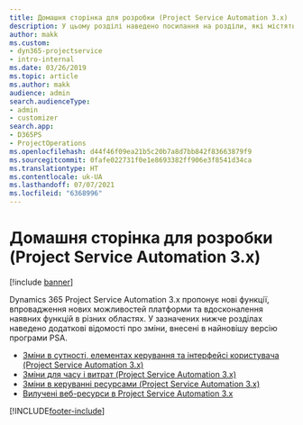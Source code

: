 ```yaml
---
title: Домашня сторінка для розробки (Project Service Automation 3.x)
description: У цьому розділі наведено посилання на розділи, які містять відомості для Dynamics 365 Project Service Automation (PSA) версії 3.x.
author: makk
ms.custom:
- dyn365-projectservice
- intro-internal
ms.date: 03/26/2019
ms.topic: article
ms.author: makk
audience: admin
search.audienceType:
- admin
- customizer
search.app:
- D365PS
- ProjectOperations
ms.openlocfilehash: d44f46f09ea21b5c20b7a8d7bb842f83663879f9
ms.sourcegitcommit: 0fafe022731f0e1e8693382ff906e3f8541d34ca
ms.translationtype: HT
ms.contentlocale: uk-UA
ms.lasthandoff: 07/07/2021
ms.locfileid: "6368996"
---
```

# <a name="development-home-page-project-service-automation-3x"></a>Домашня сторінка для розробки (Project Service Automation 3.x)

[!include [banner](../../includes/psa-now-project-operations.md)]

Dynamics 365 Project Service Automation 3.x пропонує нові функції, впровадження нових можливостей платформи та вдосконалення наявних функцій в різних областях. У зазначених нижче розділах наведено додаткові відомості про зміни, внесені в найновішу версію програми PSA.

- [Зміни в сутності, елементах керування та інтерфейсі користувача (Project Service Automation 3.x)](../developer-guides/entity-changes-v3.x.md)
- [Зміни для часу і витрат (Project Service Automation 3.x)](../developer-guides/time-expense-changes-v3.x.md)
- [Зміни в керуванні ресурсами (Project Service Automation 3.x)](../developer-guides/resource-management-changes-v3.x.md)
- [Вилучені веб-ресурси в Project Service Automation 3.x](../developer-guides/web-resources-deprecated-v3.x.md)


[!INCLUDE[footer-include](../../includes/footer-banner.md)]